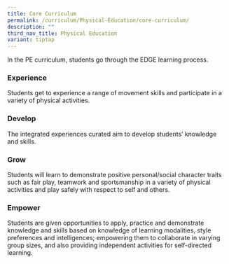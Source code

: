 ```yaml
---
title: Core Curriculum
permalink: /curriculum/Physical-Education/core-curriculum/
description: ""
third_nav_title: Physical Education
variant: tiptap
---
```

<p>In the PE curriculum, students go through the EDGE learning process.</p>
<h3>Experience</h3>
<p>Students get to experience a range of movement skills and participate
in a variety of physical activities.</p>
<h3>Develop</h3>
<p>The integrated experiences curated aim to develop students’ knowledge
and skills.</p>
<h3>Grow</h3>
<p>Students will learn to demonstrate positive personal/social character
traits such as fair play, teamwork and sportsmanship in a variety of physical
activities and play safely with respect to self and others.</p>
<h3>Empower</h3>
<p>Students are given opportunities to apply, practice and demonstrate knowledge
and skills based on knowledge of learning modalities, style preferences
and intelligences; empowering them to collaborate in varying group sizes,
and also providing independent activities for self-directed learning.</p>